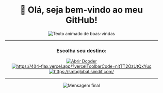 <h1 align="center">
  👋 Olá, seja bem-vindo ao meu GitHub!
</h1>

<p align="center">
  <img src="https://readme-typing-svg.herokuapp.com?font=Fira+Code&size=22&duration=2000&pause=500&color=36BCF7&center=true&vCenter=true&width=450&lines=Aonde+vamos+agora%3F+%E2%80%A2%E2%80%A2%E2%80%A2;olá+sou+gabriel!!" alt="Texto animado de boas-vindas" />
</p>

---

<h3 align="center">Escolha seu destino:</h3>

<p align="center">
  <a href="https://code.dcoder.tech/profile/gabriel555" target="_blank">
    <img src="https://img.shields.io/badge/Dcoder-323330?style=for-the-badge&logo=dcoder&logoColor=F7DF1E" alt="Abrir Dcoder"/>
  </a>
  <a href="#projetos" target="_self">
    <img src="https://img.shields.io/badge/Projetos-28A745?style=for-the-badge&logo=github&logoColor=white" alt="https://404-flax.vercel.app/?vercelToolbarCode=nitTT2OzUtQxYuc"/>
  </a>
  <a href="#contato" target="_self">
    <img src="https://img.shields.io/badge/Contato-007ACC?style=for-the-badge&logo=mail.ru&logoColor=white" alt="https://smbglobal.simdif.com/"/>
  </a>
</p>

---

<p align="center">
  <img src="https://readme-typing-svg.herokuapp.com?font=Fira+Code&size=20&duration=3000&pause=500&color=FF5733&center=true&vCenter=true&width=550&lines=não+esqueça+de+deixar+um+%E2%9D%A4!" alt="Mensagem final"/>
</p>
